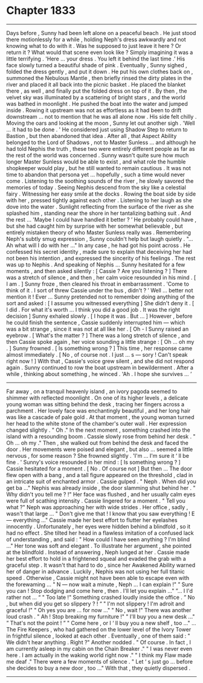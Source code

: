 
# Chapter 1833


---

Days before , Sunny had been left alone on a peaceful beach .
He just stood there motionlessly for a while , holding Neph's dress awkwardly and not knowing what to do with it .
Was he supposed to just leave it here ? Or return it ?
What would that scene even look like ? Simply imagining it was a little terrifying .
'Here ... your dress . You left it behind the last time .’
His face slowly turned a beautiful shade of pink .
Eventually , Sunny sighed , folded the dress gently , and put it down .
He put his own clothes back on , summoned the Nebulous Mantle , then briefly rinsed the dirty plates in the river and placed it all back into the picnic basket . He placed the blanket there , as well , and finally put the folded dress on top of it .
By then , the velvet sky was illuminated by a scattering of bright stars , and the world was bathed in moonlight .
He pushed the boat into the water and jumped inside . Rowing it upstream was not as effortless as it had been to drift downstream ... not to mention that he was all alone now .
His side felt chilly .
Moving the oars and looking at the moon , Sunny let out another sigh .
'Well ... it had to be done . '
He considered just using Shadow Step to return to Bastion , but then abandoned that idea . After all , that Aspect Ability belonged to the Lord of Shadows , not to Master Sunless ... and although he had told Nephis the truth , these two were entirely different people as far as the rest of the world was concerned .
Sunny wasn't quite sure how much longer Master
Sunless would be able to exist , and what role the humble shopkeeper would play , but he still wanted to remain cautious . It was not time to abandon that persona yet ... hopefully , such a time would never come .
Listening to the soothing sounds of the river , he slowly savored the memories of today .
Seeing Nephis descend from the sky like a celestial fairy . Witnessing her easy smile at the docks .
Rowing the boat side by side with her , pressed tightly against each other . Listening to her laugh as she dove into the water .
Sunlight reflecting from the surface of the river as she splashed him , standing near the shore in her tantalizing bathing suit .
And the rest ...
'Maybe I could have handled it better ? ’
He probably could have , but she had caught him by surprise with her somewhat believable , but entirely mistaken theory of who Master Sunless really was .
Remembering Neph's subtly smug expression , Sunny couldn't help but laugh quietly .
"... Ah what will I do with her ..."
In any case , he had got his point across . He confessed his secret identity , made sure to explain that deceiving her had not been his intention , and expressed the sincerity of his feelings .
The rest was up to Nephis .
And speaking of Nephis ...
Sunny hesitated for a few moments , and then asked silently :
[ Cassie ? Are you listening ? ]
There was a stretch of silence , and then , her calm voice resounded in his mind .
[ I am . ]
Sunny froze , then cleared his throat in embarrassment .
'Come to think of it . I sort of threw Cassie under the bus , didn't ? ’
Well ... better not mention it ! Ever ...
Sunny pretended not to remember doing anything of the sort and asked :
[ I assume you witnessed everything ]
She didn't deny it .
[ I did . For what it's worth ... I think you did a good job . It was the right decision ]
Sunny exhaled slowly .
[ I hope it was . But ... ]
However , before he could finish the sentence , Cassie suddenly interrupted him — which was a bit strange , since it was not at all like her .
[ Oh - l
Sunny raised an eyebrow .
[ What's the matter ? ]
There was a long stretch of silence , and then Cassie spoke again , her voice sounding a little strange :
[ Oh ... oh my . ]
Sunny frowned .
[ Is something wrong ? ]
This time , her response came almost immediately .
[ No , of course not . I just ... s — sory ! Can't speak right now ! ]
With that , Cassie's voice grew silent , and she did not respond again .
Sunny continued to row the boat upstream in bewilderment .
After a while , thinking about something , he winced .
'Ah . I hope she survives ... ’
***
Far away , on a tranquil heavenly island , an ivory pagoda seemed to shimmer with reflected moonlight . On one of its higher levels , a delicate young woman was sitting behind the desk , tracing her fingers across a parchment . Her lovely face was enchantingly beautiful , and her long hair was like a cascade of pale gold .
At that moment , the young woman turned her head to the white stone of the chamber's outer wall .
Her expression changed slightly .
" Oh ."
In the next moment , something crashed into the island with a resounding boom .
Cassie slowly rose from behind her desk .
" Oh ... oh my ."
Then , she walked out from behind the desk and faced the door .
Her movements were poised and elegant , but also ... seemed a little nervous , for some reason ?
She frowned slightly .
'I'm ... I'm sure it ‘ ll be fine . '
Sunny's voice resounded in her mind :
[ Is something wrong ? ]
Cassie hesitated for a moment .
[ No . Of course not ]
But then ...
The door flew open with a bang , and a tall figure appeared on the threshold , clad in an intricate suit of enchanted armor .
Cassie gulped .
" Neph . When did you get ba ..."
Nephis was already inside , the door slamming shut behind her .
" Why didn't you tell me ? !"
Her face was flushed , and her usually calm eyes were full of scathing intensity .
Cassie lingered for a moment .
" Tell you what ?"
Neph was approaching her with wide strides .
Her office , sadly , wasn't that large ...
" Don't give me that ! I know that you saw everything ! E — everything ..."
Cassie made her best effort to flutter her eyelashes innocently . Unfortunately , her eyes were hidden behind a blindfold , so it had no effect .
She tilted her head in a flawless imitation of a confused lack of understanding , and said :
" How could I have seen anything ? I'm blind ..."
Her tone was soft and elegant . To illustrate her argument , she pointed at the blindfold . Instead of answering , Neph lunged at her .
Cassie made her best effort to hold in a frightened squeal and evaded the grab with a graceful step . It wasn't that hard to do , since her Awakened Ability warned her of danger in advance .
Luckily , Nephis was not using her full titanic speed .
Otherwise , Cassie might not have been able to escape even with the forewaming ...
" N — now wait a minute , Neph ... I can explain !"
” Sure you can ! Stop dodging and come here , then . I'll let you explain ..."
”... I I'd rather not ... “
" Too late !"
Something crashed loudly inside the office .
” No , but when did you get so slippery ? ! “
" I'm not slippery ! I'm adroit and graceful !"
" Oh yes you are ... for now ..."
" No , wait !"
There was another loud crash .
" Ah ! Stop breaking my furniture !"
" I'll buy you a new desk ..."
” That's not the point ! ”
" Come here , or I ‘ ll buy you a new shelf , too ..."
... The Fire Keepers , who had gathered on the lower level of the Ivory Tower in frightful silence , looked at each other .
Eventually , one of them said :
" We didn't hear anything . Right ?"
Another nodded .
" Of course . In fact , I am currently asleep in my cabin on the Chain Breaker ."
" I was never even here . I am actually in the waking world right now ."
" I think my Flaw made me deaf ."
There were a few moments of silence .
" Let ‘ s just go ... before she decides to buy a new door , too ..."
With that , they quietly dispersed .

---


